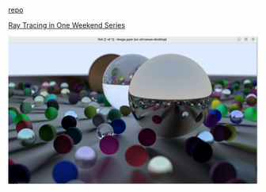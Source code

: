 [repo](https://github.com/Ysoding/raytracer)

[Ray Tracing in One Weekend Series](https://raytracing.github.io/)

![](https://raw.githubusercontent.com/Ysoding/raytracer/main/snapshot.png)